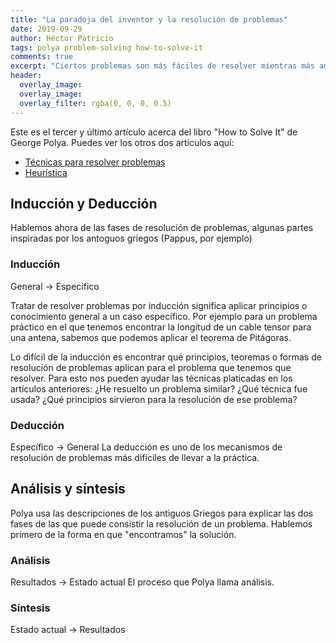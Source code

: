 ```yaml
---
title: "La paradoja del inventor y la resolución de problemas"
date: 2019-09-29
author: Héctor Patricio
tags: polya problem-solving how-to-solve-it
comments: true
excerpt: "Ciertos problemas son más fáciles de resolver mientras más ambiciosos sean. Hablemos de esto."
header:
  overlay_image: 
  overlay_image: 
  overlay_filter: rgba(0, 0, 0, 0.5) 
---
```


Este es el tercer y último artículo acerca del libro "How to Solve It"
de George Polya. Puedes ver los otros dos artículos aquí:

- [Técnicas para resolver problemas](/2019/09/01/?)
- [Heurística](/2019/09/30/)

<!-- Ahora hablemos del paradoja del inventor que de seguro has visto: hay
problemas que mientras más información desconocida haya, más probable
es que se llegue a la solución. -->

## Inducción y Deducción

Hablemos ahora de las fases de resolución de problemas, algunas partes inspiradas por los antoguos griegos (Pappus, por ejemplo)

### Inducción
General -> Específico

Tratar de resolver problemas por inducción significa aplicar principios o
conocimiento general a un caso específico. Por ejemplo para un problema
práctico en el que tenemos encontrar la longitud de un cable tensor para una
antena, sabemos que podemos aplicar el teorema de Pitágoras.

Lo difícil de la inducción es encontrar qué principios, teoremas o formas 
de resolución de problemas aplican para el problema que tenemos que resolver. Para esto nos pueden ayudar las técnicas platicadas en los artículos anteriores: ¿He resuelto un problema similar? ¿Qué técnica fue usada? ¿Qué principios sirvieron para la resolución de ese problema?

### Deducción
Específico -> General
La deducción es uno de los mecanismos de resolución de problemas más difíciles de llevar a la práctica.

## Análisis y síntesis

Polya usa las descripciones de los antiguos Griegos para explicar las dos fases de las que puede consistir la resolución de un problema. Hablemos primero de la forma en que "encontramos" la solución.

### Análisis
Resultados -> Estado actual
El proceso que Polya llama análisis.

### Síntesis

Estado actual -> Resultados
